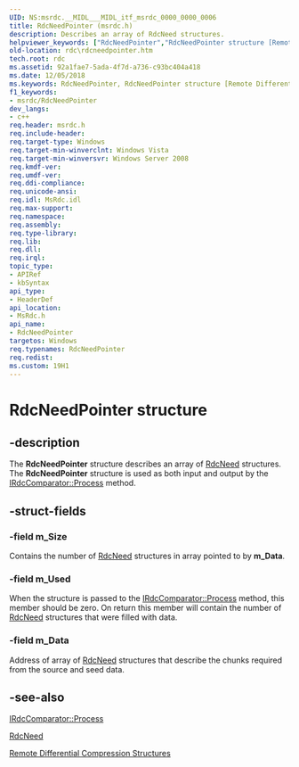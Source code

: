 ```yaml
---
UID: NS:msrdc.__MIDL___MIDL_itf_msrdc_0000_0000_0006
title: RdcNeedPointer (msrdc.h)
description: Describes an array of RdcNeed structures.
helpviewer_keywords: ["RdcNeedPointer","RdcNeedPointer structure [Remote Differential Compression]","fs.rdcneedpointer","msrdc/RdcNeedPointer","rdc.rdcneedpointer"]
old-location: rdc\rdcneedpointer.htm
tech.root: rdc
ms.assetid: 92a1fae7-5ada-4f7d-a736-c93bc404a418
ms.date: 12/05/2018
ms.keywords: RdcNeedPointer, RdcNeedPointer structure [Remote Differential Compression], fs.rdcneedpointer, msrdc/RdcNeedPointer, rdc.rdcneedpointer
f1_keywords:
- msrdc/RdcNeedPointer
dev_langs:
- c++
req.header: msrdc.h
req.include-header: 
req.target-type: Windows
req.target-min-winverclnt: Windows Vista
req.target-min-winversvr: Windows Server 2008
req.kmdf-ver: 
req.umdf-ver: 
req.ddi-compliance: 
req.unicode-ansi: 
req.idl: MsRdc.idl
req.max-support: 
req.namespace: 
req.assembly: 
req.type-library: 
req.lib: 
req.dll: 
req.irql: 
topic_type:
- APIRef
- kbSyntax
api_type:
- HeaderDef
api_location:
- MsRdc.h
api_name:
- RdcNeedPointer
targetos: Windows
req.typenames: RdcNeedPointer
req.redist: 
ms.custom: 19H1
---
```


# RdcNeedPointer structure


## -description


The <b>RdcNeedPointer</b> structure describes an array 
    of <a href="/windows/win32/api/msrdc/ns-msrdc-rdcneed">RdcNeed</a> structures. The 
    <b>RdcNeedPointer</b> structure is used as both input and output 
    by the <a href="https://docs.microsoft.com/previous-versions/windows/desktop/api/msrdc/nf-msrdc-irdccomparator-process">IRdcComparator::Process</a> method.


## -struct-fields




### -field m_Size

Contains the number of <a href="/windows/win32/api/msrdc/ns-msrdc-rdcneed">RdcNeed</a> structures in array pointed 
      to by <b>m_Data</b>.


### -field m_Used

When the structure is passed to the 
      <a href="https://docs.microsoft.com/previous-versions/windows/desktop/api/msrdc/nf-msrdc-irdccomparator-process">IRdcComparator::Process</a> method, this member 
      should be zero. On return this member will contain the number of 
      <a href="/windows/win32/api/msrdc/ns-msrdc-rdcneed">RdcNeed</a> structures that were filled with data.


### -field m_Data

Address of array of <a href="/windows/win32/api/msrdc/ns-msrdc-rdcneed">RdcNeed</a> structures that describe the 
      chunks required from the source and seed data.


## -see-also




<a href="https://docs.microsoft.com/previous-versions/windows/desktop/api/msrdc/nf-msrdc-irdccomparator-process">IRdcComparator::Process</a>



<a href="/windows/win32/api/msrdc/ns-msrdc-rdcneed">RdcNeed</a>



<a href="https://docs.microsoft.com/previous-versions/windows/desktop/rdc/remote-differential-compression-structures">Remote Differential Compression Structures</a>
 

 

